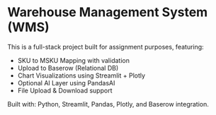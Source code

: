 #  Warehouse Management System (WMS)

This is a full-stack project built for assignment purposes, featuring:

-  SKU to MSKU Mapping with validation
-  Upload to Baserow (Relational DB)
-  Chart Visualizations using Streamlit + Plotly
-  Optional AI Layer using PandasAI
-  File Upload & Download support

Built with: Python, Streamlit, Pandas, Plotly, and Baserow integration.

